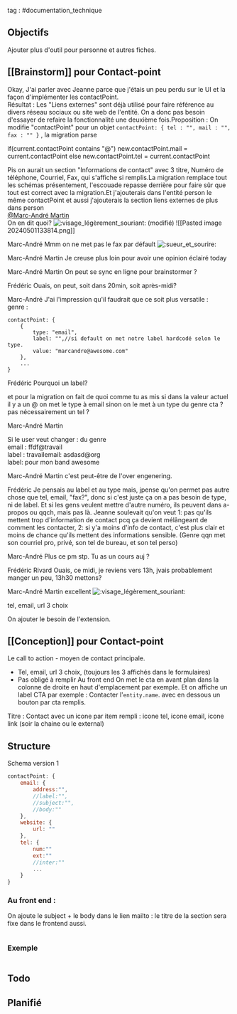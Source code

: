 tag : #documentation_technique 

## Objectifs
Ajouter plus d'outil pour personne et autres fiches.

## [[Brainstorm]] pour Contact-point
Okay, J'ai parler avec Jeanne parce que j'étais un peu perdu sur le UI et la façon d'implémenter les contactPoint.  
Résultat : Les "Liens externes" sont déjà utilisé pour faire référence au divers réseau sociaux ou site web de l'entité. On a donc pas besoin d'essayer de refaire la fonctionnalité une deuxième fois.Proposition : On modifie "contactPoint" pour un objet `contactPoint: { tel : "", mail : "", fax : "" }` , la migration parse  

if(current.contactPoint contains "@")
    new.contactPoint.mail = current.contactPoint
else
    new.contactPoint.tel = current.contactPoint

Pis on aurait un section "Informations de contact" avec 3 titre, Numéro de téléphone, Courriel, Fax, qui s'affiche si remplis.La migration remplace tout les schémas présentement, l'escouade repasse derrière pour faire sûr que tout est correct avec la migration.Et j'ajouterais dans l'entité person le même contactPoint et aussi j'ajouterais la section liens externes de plus dans person  
[@Marc-André Martin](https://avantagenumerique.slack.com/team/U0117J58GHE)  
On en dit quoi? ![:visage_légèrement_souriant:](https://a.slack-edge.com/production-standard-emoji-assets/14.0/google-medium/1f642.png) (modifié)
![[Pasted image 20240501133814.png]]

Marc-André
Mmm on ne met pas le fax par défault ![:sueur_et_sourire:](https://a.slack-edge.com/production-standard-emoji-assets/14.0/google-medium/1f605.png)

Marc-André Martin
Je creuse plus loin pour avoir une opinion éclairé today

Marc-André Martin
On peut se sync en ligne pour brainstormer ?

Frédéric 
Ouais, on peut, soit dans 20min, soit après-midi?

Marc-André 
J'ai l'impression qu'il faudrait que ce soit plus versatile :  
genre :  

```
contactPoint: {
    {
        type: "email",
        label: "",//si default on met notre label hardcodé selon le type.
        value: "marcandre@awesome.com"
    },
    ...
}
```

Frédéric 
Pourquoi un label?

et pour la migration on fait de quoi comme tu as mis si dans la valeur actuel il y a un @ on met le type à email sinon on le met à un type du genre cta ? pas nécessairement un tel ?

Marc-André Martin

Si le user veut changer : du genre  
email : ffdf@travail  
label : travailemail: asdasd@org  
label: pour mon band awesome

Marc-André Martin
c'est peut-être de l'over engenering.

Frédéric 
Je pensais au label et au type mais, jpense qu'on permet pas autre chose que tel, email, "fax?", donc si c'est juste ça on a pas besoin de type, ni de label. Et si les gens veulent mettre d'autre numéro, ils peuvent dans a-propos ou qqch, mais pas là. Jeanne soulevait qu'on veut 1: pas qu'ils mettent trop d'information de contact pcq ça devient mélângeant de comment les contacter, 2: si y'a moins d'info de contact, c'est plus clair et moins de chance qu'ils mettent des informations sensible. (Genre qqn met son courriel pro, privé, son tel de bureau, et son tel perso)

Marc-André 
Plus ce pm stp. Tu as un cours auj ?

Frédéric Rivard
Ouais, ce midi, je reviens vers 13h, jvais probablement manger un peu, 13h30 mettons?

Marc-André Martin
excellent ![:visage_légèrement_souriant:](https://a.slack-edge.com/production-standard-emoji-assets/14.0/google-medium/1f642.png)

tel, email, url 3 choix

On ajouter le besoin de l'extension.
## [[Conception]] pour Contact-point

Le call to action - moyen de contact principale.
- Tel, email, url 3 choix, (toujours les 3 affichés dans le formulaires)
- Pas obligé à remplir
Au front end
On met le cta en avant plan dans la colonne de droite en haut d'emplacement par exemple.
Et on affiche un label CTA par exemple : Contacter l'`entity.name`.
avec en dessous un bouton par cta remplis.

Titre : Contact
avec un icone par item rempli : 
icone tel, icone email, icone link (soir la chaine ou le external)

## Structure

Schema version 1
```javascript
contactPoint: { 
	email: {
		address:"", 
		//label:"", 
		//subject:"",
		//body:""
	},
	website: {
		url: ""
	},
	tel: {
		num:""
		ext:""
		//inter:""
		...
	}
}
```

### Au front end :
On ajoute le subject + le body dans le lien mailto :
le titre de la section sera fixe dans le frontend aussi.

```javascript

```
### Exemple

```javascript

```


## Todo


## Planifié
